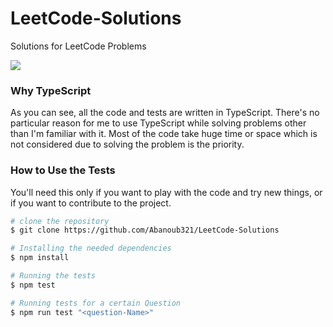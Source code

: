 # **LeetCode-Solutions**

Solutions for LeetCode Problems

![](https://images.velog.io/images/wanderer-s/post/dfb46fe1-75d2-4113-8e52-718cac8266c8/leetcode-logo.jpeg)

### **Why TypeScript**

As you can see, all the code and tests are written in TypeScript. There's no particular reason for me to use TypeScript while solving problems other than I'm familiar with it.
Most of the code take huge time or space which is not considered due to solving the problem is the priority.

### **How to Use the Tests**

You'll need this only if you want to play with the code and try new things, or if you want to contribute to the project.

```bash
# clone the repository
$ git clone https://github.com/Abanoub321/LeetCode-Solutions

# Installing the needed dependencies
$ npm install

# Running the tests
$ npm test

# Running tests for a certain Question
$ npm run test "<question-Name>"

```
